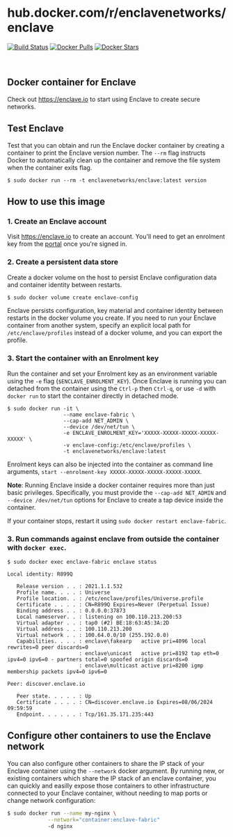 # hub.docker.com/r/enclavenetworks/enclave

[![Build Status](https://img.shields.io/docker/cloud/build/enclavenetworks/enclave.svg)](https://hub.docker.com/r/enclavenetworks/enclave)
[![Docker Pulls](https://img.shields.io/docker/pulls/enclavenetworks/enclave.svg)](https://hub.docker.com/r/enclavenetworks/enclave)
[![Docker Stars](https://img.shields.io/docker/stars/enclavenetworks/enclave.svg)](https://hub.docker.com/r/enclavenetworks/enclave)

<p>&nbsp;</p>

## Docker container for Enclave

Check out https://enclave.io to start using Enclave to create secure networks.

## Test Enclave

Test that you can obtain and run the Enclave docker container by creating a container to print the Enclave version number. The `--rm` flag instructs Docker to automatically clean up the container and remove the file system when the container exits flag.

```
$ sudo docker run --rm -t enclavenetworks/enclave:latest version
```

## How to use this image

### 1. Create an Enclave account

Visit https://enclave.io to create an account. You'll need to get an enrolment key from the [portal](https://portal.enclave.io) once you're signed in.

### 2. Create a persistent data store

Create a docker volume on the host to persist Enclave configuration data and container identity between restarts. 

```bash
$ sudo docker volume create enclave-config
```

Enclave persists configuration, key material and container identity between restarts in the docker volume you create. If you need to run your Enclave container from another system, specify an explicit local path for `/etc/enclave/profiles` instead of a docker volume, and you can export the profile.

### 3. Start the container with an Enrolment key

Run the container and set your Enrolment key as an environment variable using the `-e` flag (`$ENCLAVE_ENROLMENT_KEY`). Once Enclave is running you can detached from the container using the `Ctrl-p` then `Ctrl-q`, or use `-d` with `docker run` to start the container directly in detached mode.

```
$ sudo docker run -it \
                  --name enclave-fabric \
                  --cap-add NET_ADMIN \
                  --device /dev/net/tun \
                  -e ENCLAVE_ENROLMENT_KEY='XXXXX-XXXXX-XXXXX-XXXXX-XXXXX' \
                  -v enclave-config:/etc/enclave/profiles \
                  -t enclavenetworks/enclave:latest
```

Enrolment keys can also be injected into the container as command line arguments, `start --enrolment-key XXXXX-XXXXX-XXXXX-XXXXX-XXXXX`.

**Note**: Running Enclave inside a docker container requires more than just basic privileges. Specifically, you
must provide the `--cap-add NET_ADMIN` and `--device /dev/net/tun` options for Enclave to create a tap device inside the container.

If your container stops, restart it using `sudo docker restart enclave-fabric`.

### 3. Run commands against enclave from outside the container with `docker exec`.

```
$ sudo docker exec enclave-fabric enclave status

Local identity: R899Q

   Release version . . : 2021.1.1.532
   Profile name. . . . : Universe
   Profile location. . : /etc/enclave/profiles/Universe.profile
   Certificate . . . . : CN=R899Q Expires=Never (Perpetual Issue)
   Binding address . . : 0.0.0.0:37873
   Local nameserver. . : listening on 100.110.213.200:53
   Virtual adapter . . : tap0 (#2) BE:18:63:A5:3A:2D
   Virtual address . . : 100.110.213.200
   Virtual network . . : 100.64.0.0/10 (255.192.0.0)
   Capabilities. . . . : enclave\fakearp   active pri=4096 local rewrites=0 peer discards=0
                       : enclave\unicast   active pri=8192 tap eth=0 ipv4=0 ipv6=0 - partners total=0 spoofed origin discards=0
                       : enclave\multicast active pri=8200 igmp membership packets ipv4=0 ipv6=0

Peer: discover.enclave.io

   Peer state. . . . . : Up
   Certificate . . . . : CN=discover.enclave.io Expires=08/06/2024 09:59:59
   Endpoint. . . . . . : Tcp/161.35.171.235:443
```

## Configure other containers to use the Enclave network

You can also configure other containers to share the IP stack of your Enclave container using the `--network` docker argument. By running new, or existing containers which share the IP stack of an enclave container, you can quickly and easilly expose those containers to other infrastructure connected to your Enclave container, without needing to map ports or change network configuration:

```bash
$ sudo docker run --name my-nginx \
             --network="container:enclave-fabric" 
             -d nginx
```
